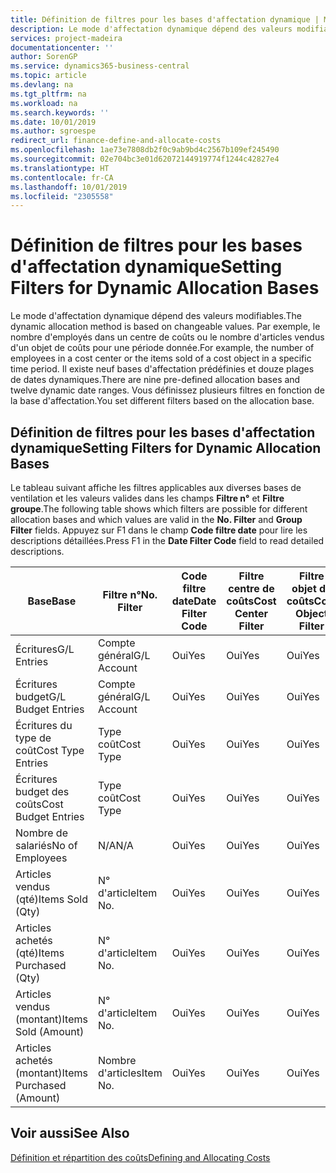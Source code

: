 ```yaml
---
title: Définition de filtres pour les bases d'affectation dynamique | Microsoft Docs
description: Le mode d'affectation dynamique dépend des valeurs modifiables. Par exemple, le nombre d'employés dans un centre de coûts ou le nombre d'articles vendus d'un objet de coûts pour une période donnée. Il existe neuf bases d'affectation prédéfinies et douze plages de dates dynamiques. Vous définissez plusieurs filtres en fonction de la base d'affectation.
services: project-madeira
documentationcenter: ''
author: SorenGP
ms.service: dynamics365-business-central
ms.topic: article
ms.devlang: na
ms.tgt_pltfrm: na
ms.workload: na
ms.search.keywords: ''
ms.date: 10/01/2019
ms.author: sgroespe
redirect_url: finance-define-and-allocate-costs
ms.openlocfilehash: 1ae73e7808db2f0c9ab9bd4c2567b109ef245490
ms.sourcegitcommit: 02e704bc3e01d62072144919774f1244c42827e4
ms.translationtype: HT
ms.contentlocale: fr-CA
ms.lasthandoff: 10/01/2019
ms.locfileid: "2305558"
---
```

# <a name="setting-filters-for-dynamic-allocation-bases"></a><span data-ttu-id="8d1ae-106">Définition de filtres pour les bases d'affectation dynamique</span><span class="sxs-lookup"><span data-stu-id="8d1ae-106">Setting Filters for Dynamic Allocation Bases</span></span>
<span data-ttu-id="8d1ae-107">Le mode d'affectation dynamique dépend des valeurs modifiables.</span><span class="sxs-lookup"><span data-stu-id="8d1ae-107">The dynamic allocation method is based on changeable values.</span></span> <span data-ttu-id="8d1ae-108">Par exemple, le nombre d'employés dans un centre de coûts ou le nombre d'articles vendus d'un objet de coûts pour une période donnée.</span><span class="sxs-lookup"><span data-stu-id="8d1ae-108">For example, the number of employees in a cost center or the items sold of a cost object in a specific time period.</span></span> <span data-ttu-id="8d1ae-109">Il existe neuf bases d'affectation prédéfinies et douze plages de dates dynamiques.</span><span class="sxs-lookup"><span data-stu-id="8d1ae-109">There are nine pre-defined allocation bases and twelve dynamic date ranges.</span></span> <span data-ttu-id="8d1ae-110">Vous définissez plusieurs filtres en fonction de la base d'affectation.</span><span class="sxs-lookup"><span data-stu-id="8d1ae-110">You set different filters based on the allocation base.</span></span>  

## <a name="setting-filters-for-dynamic-allocation-bases"></a><span data-ttu-id="8d1ae-111">Définition de filtres pour les bases d'affectation dynamique</span><span class="sxs-lookup"><span data-stu-id="8d1ae-111">Setting Filters for Dynamic Allocation Bases</span></span>  
 <span data-ttu-id="8d1ae-112">Le tableau suivant affiche les filtres applicables aux diverses bases de ventilation et les valeurs valides dans les champs **Filtre n°** et **Filtre groupe**.</span><span class="sxs-lookup"><span data-stu-id="8d1ae-112">The following table shows which filters are possible for different allocation bases and which values are valid in the **No. Filter** and **Group Filter** fields.</span></span> <span data-ttu-id="8d1ae-113">Appuyez sur F1 dans le champ **Code filtre date** pour lire les descriptions détaillées.</span><span class="sxs-lookup"><span data-stu-id="8d1ae-113">Press F1 in the **Date Filter Code** field to read detailed descriptions.</span></span>  

|<span data-ttu-id="8d1ae-114">**Base**</span><span class="sxs-lookup"><span data-stu-id="8d1ae-114">**Base**</span></span>|<span data-ttu-id="8d1ae-115">**Filtre n°**</span><span class="sxs-lookup"><span data-stu-id="8d1ae-115">**No. Filter**</span></span>|<span data-ttu-id="8d1ae-116">**Code filtre date**</span><span class="sxs-lookup"><span data-stu-id="8d1ae-116">**Date Filter Code**</span></span>|<span data-ttu-id="8d1ae-117">**Filtre centre de coûts**</span><span class="sxs-lookup"><span data-stu-id="8d1ae-117">**Cost Center Filter**</span></span>|<span data-ttu-id="8d1ae-118">**Filtre objet de coûts**</span><span class="sxs-lookup"><span data-stu-id="8d1ae-118">**Cost Object Filter**</span></span>|<span data-ttu-id="8d1ae-119">**Filtre groupe**</span><span class="sxs-lookup"><span data-stu-id="8d1ae-119">**Group Filter**</span></span>|  
|--------------|----------------------------------------|----------------------------------------------|------------------------------------------------|------------------------------------------------|------------------------------------------|  
|<span data-ttu-id="8d1ae-120">Écritures</span><span class="sxs-lookup"><span data-stu-id="8d1ae-120">G/L Entries</span></span>|<span data-ttu-id="8d1ae-121">Compte général</span><span class="sxs-lookup"><span data-stu-id="8d1ae-121">G/L Account</span></span>|<span data-ttu-id="8d1ae-122">Oui</span><span class="sxs-lookup"><span data-stu-id="8d1ae-122">Yes</span></span>|<span data-ttu-id="8d1ae-123">Oui</span><span class="sxs-lookup"><span data-stu-id="8d1ae-123">Yes</span></span>|<span data-ttu-id="8d1ae-124">Oui</span><span class="sxs-lookup"><span data-stu-id="8d1ae-124">Yes</span></span>|<span data-ttu-id="8d1ae-125">N/A</span><span class="sxs-lookup"><span data-stu-id="8d1ae-125">N/A</span></span>|  
|<span data-ttu-id="8d1ae-126">Écritures budget</span><span class="sxs-lookup"><span data-stu-id="8d1ae-126">G/L Budget Entries</span></span>|<span data-ttu-id="8d1ae-127">Compte général</span><span class="sxs-lookup"><span data-stu-id="8d1ae-127">G/L Account</span></span>|<span data-ttu-id="8d1ae-128">Oui</span><span class="sxs-lookup"><span data-stu-id="8d1ae-128">Yes</span></span>|<span data-ttu-id="8d1ae-129">Oui</span><span class="sxs-lookup"><span data-stu-id="8d1ae-129">Yes</span></span>|<span data-ttu-id="8d1ae-130">Oui</span><span class="sxs-lookup"><span data-stu-id="8d1ae-130">Yes</span></span>|<span data-ttu-id="8d1ae-131">Nom de budget du grand livre</span><span class="sxs-lookup"><span data-stu-id="8d1ae-131">G/L Budget Name</span></span>|  
|<span data-ttu-id="8d1ae-132">Écritures du type de coût</span><span class="sxs-lookup"><span data-stu-id="8d1ae-132">Cost Type Entries</span></span>|<span data-ttu-id="8d1ae-133">Type coût</span><span class="sxs-lookup"><span data-stu-id="8d1ae-133">Cost Type</span></span>|<span data-ttu-id="8d1ae-134">Oui</span><span class="sxs-lookup"><span data-stu-id="8d1ae-134">Yes</span></span>|<span data-ttu-id="8d1ae-135">Oui</span><span class="sxs-lookup"><span data-stu-id="8d1ae-135">Yes</span></span>|<span data-ttu-id="8d1ae-136">Oui</span><span class="sxs-lookup"><span data-stu-id="8d1ae-136">Yes</span></span>|<span data-ttu-id="8d1ae-137">N/A</span><span class="sxs-lookup"><span data-stu-id="8d1ae-137">N/A</span></span>|  
|<span data-ttu-id="8d1ae-138">Écritures budget des coûts</span><span class="sxs-lookup"><span data-stu-id="8d1ae-138">Cost Budget Entries</span></span>|<span data-ttu-id="8d1ae-139">Type coût</span><span class="sxs-lookup"><span data-stu-id="8d1ae-139">Cost Type</span></span>|<span data-ttu-id="8d1ae-140">Oui</span><span class="sxs-lookup"><span data-stu-id="8d1ae-140">Yes</span></span>|<span data-ttu-id="8d1ae-141">Oui</span><span class="sxs-lookup"><span data-stu-id="8d1ae-141">Yes</span></span>|<span data-ttu-id="8d1ae-142">Oui</span><span class="sxs-lookup"><span data-stu-id="8d1ae-142">Yes</span></span>|<span data-ttu-id="8d1ae-143">Nom du budget</span><span class="sxs-lookup"><span data-stu-id="8d1ae-143">Budget Name</span></span>|  
|<span data-ttu-id="8d1ae-144">Nombre de salariés</span><span class="sxs-lookup"><span data-stu-id="8d1ae-144">No of Employees</span></span>|<span data-ttu-id="8d1ae-145">N/A</span><span class="sxs-lookup"><span data-stu-id="8d1ae-145">N/A</span></span>|<span data-ttu-id="8d1ae-146">Oui</span><span class="sxs-lookup"><span data-stu-id="8d1ae-146">Yes</span></span>|<span data-ttu-id="8d1ae-147">Oui</span><span class="sxs-lookup"><span data-stu-id="8d1ae-147">Yes</span></span>|<span data-ttu-id="8d1ae-148">Oui</span><span class="sxs-lookup"><span data-stu-id="8d1ae-148">Yes</span></span>|<span data-ttu-id="8d1ae-149">N/A</span><span class="sxs-lookup"><span data-stu-id="8d1ae-149">N/A</span></span>|  
|<span data-ttu-id="8d1ae-150">Articles vendus (qté)</span><span class="sxs-lookup"><span data-stu-id="8d1ae-150">Items Sold (Qty)</span></span>|<span data-ttu-id="8d1ae-151">N° d'article</span><span class="sxs-lookup"><span data-stu-id="8d1ae-151">Item No.</span></span>|<span data-ttu-id="8d1ae-152">Oui</span><span class="sxs-lookup"><span data-stu-id="8d1ae-152">Yes</span></span>|<span data-ttu-id="8d1ae-153">Oui</span><span class="sxs-lookup"><span data-stu-id="8d1ae-153">Yes</span></span>|<span data-ttu-id="8d1ae-154">Oui</span><span class="sxs-lookup"><span data-stu-id="8d1ae-154">Yes</span></span>|<span data-ttu-id="8d1ae-155">Groupe de report inventaire</span><span class="sxs-lookup"><span data-stu-id="8d1ae-155">Inventory Posting Group</span></span>|  
|<span data-ttu-id="8d1ae-156">Articles achetés (qté)</span><span class="sxs-lookup"><span data-stu-id="8d1ae-156">Items Purchased (Qty)</span></span>|<span data-ttu-id="8d1ae-157">N° d'article</span><span class="sxs-lookup"><span data-stu-id="8d1ae-157">Item No.</span></span>|<span data-ttu-id="8d1ae-158">Oui</span><span class="sxs-lookup"><span data-stu-id="8d1ae-158">Yes</span></span>|<span data-ttu-id="8d1ae-159">Oui</span><span class="sxs-lookup"><span data-stu-id="8d1ae-159">Yes</span></span>|<span data-ttu-id="8d1ae-160">Oui</span><span class="sxs-lookup"><span data-stu-id="8d1ae-160">Yes</span></span>|<span data-ttu-id="8d1ae-161">Groupe de report inventaire</span><span class="sxs-lookup"><span data-stu-id="8d1ae-161">Inventory Posting Group</span></span>|  
|<span data-ttu-id="8d1ae-162">Articles vendus (montant)</span><span class="sxs-lookup"><span data-stu-id="8d1ae-162">Items Sold (Amount)</span></span>|<span data-ttu-id="8d1ae-163">N° d'article</span><span class="sxs-lookup"><span data-stu-id="8d1ae-163">Item No.</span></span>|<span data-ttu-id="8d1ae-164">Oui</span><span class="sxs-lookup"><span data-stu-id="8d1ae-164">Yes</span></span>|<span data-ttu-id="8d1ae-165">Oui</span><span class="sxs-lookup"><span data-stu-id="8d1ae-165">Yes</span></span>|<span data-ttu-id="8d1ae-166">Oui</span><span class="sxs-lookup"><span data-stu-id="8d1ae-166">Yes</span></span>|<span data-ttu-id="8d1ae-167">Groupe de report inventaire</span><span class="sxs-lookup"><span data-stu-id="8d1ae-167">Inventory Posting Group</span></span>|  
|<span data-ttu-id="8d1ae-168">Articles achetés (montant)</span><span class="sxs-lookup"><span data-stu-id="8d1ae-168">Items Purchased (Amount)</span></span>|<span data-ttu-id="8d1ae-169">Nombre d'articles</span><span class="sxs-lookup"><span data-stu-id="8d1ae-169">Item No.</span></span>|<span data-ttu-id="8d1ae-170">Oui</span><span class="sxs-lookup"><span data-stu-id="8d1ae-170">Yes</span></span>|<span data-ttu-id="8d1ae-171">Oui</span><span class="sxs-lookup"><span data-stu-id="8d1ae-171">Yes</span></span>|<span data-ttu-id="8d1ae-172">Oui</span><span class="sxs-lookup"><span data-stu-id="8d1ae-172">Yes</span></span>|<span data-ttu-id="8d1ae-173">Groupe de report inventaire</span><span class="sxs-lookup"><span data-stu-id="8d1ae-173">Inventory Posting Group</span></span>|  

## <a name="see-also"></a><span data-ttu-id="8d1ae-174">Voir aussi</span><span class="sxs-lookup"><span data-stu-id="8d1ae-174">See Also</span></span>  
[<span data-ttu-id="8d1ae-175">Définition et répartition des coûts</span><span class="sxs-lookup"><span data-stu-id="8d1ae-175">Defining and Allocating Costs</span></span>](finance-define-and-allocate-costs.md)
